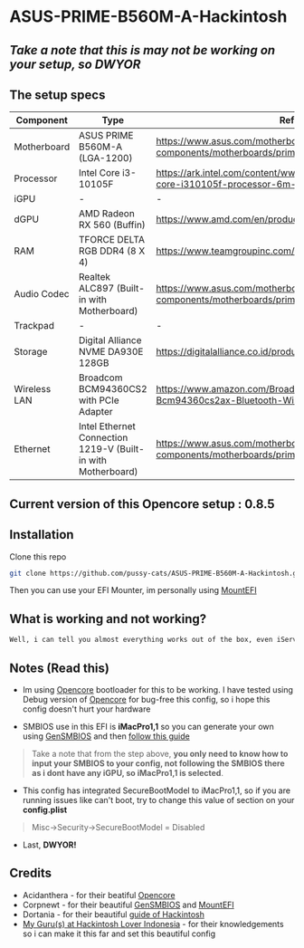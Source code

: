 # ASUS-PRIME-B560M-A-Hackintosh

## *Take a note that this is may not be working on your setup, so DWYOR*

## The setup specs

| Component | Type | Reference |
| ------ | ------ | ----- |
| Motherboard | ASUS PRIME B560M-A (LGA-1200) | https://www.asus.com/motherboards-components/motherboards/prime/prime-b560m-a/
| Processor | Intel Core i3-10105F | https://ark.intel.com/content/www/id/id/ark/products/203474/intel-core-i310105f-processor-6m-cache-up-to-4-40-ghz.html
| iGPU | - | - |
| dGPU | AMD Radeon RX 560 (Buffin) | https://www.amd.com/en/products/graphics/radeon-rx-560 |
| RAM | TFORCE DELTA RGB DDR4 (8 X 4)  | https://www.teamgroupinc.com/en/product/delta-rgb-ddr4 |
| Audio Codec | Realtek ALC897 (Built-in with Motherboard) | https://www.asus.com/motherboards-components/motherboards/prime/prime-b560m-a/
| Trackpad | - | - |
| Storage | Digital Alliance NVME DA930E 128GB | https://digitalalliance.co.id/produk/m-2-pro-nvme-128gb/ |
| Wireless LAN | Broadcom BCM94360CS2 with PCIe Adapter | https://www.amazon.com/Broadcom-Bcm94360cs2-Bcm94360cs2ax-Bluetooth-Wireless/dp/B00PDNDQ0K
| Ethernet | Intel Ethernet Connection 1219-V (Built-in with Motherboard) | https://www.asus.com/motherboards-components/motherboards/prime/prime-b560m-a/

## Current version of this Opencore setup : 0.8.5

## Installation
Clone this repo
```sh
git clone https://github.com/pussy-cats/ASUS-PRIME-B560M-A-Hackintosh.git
```
Then you can use your EFI Mounter, im personally using [MountEFI][MountEFI]

## What is working and not working?
```sh
Well, i can tell you almost everything works out of the box, even iServices if you choose the right SMBIOS
```

## Notes (Read this)

- Im using [Opencore] bootloader for this to be working. I have tested using Debug version of [Opencore] for bug-free this config, so i hope this config doesn't hurt your hardware

- SMBIOS use in this EFI is **iMacPro1,1** so you can generate your own using [GenSMBIOS] and then [follow this guide][SMBIOSGuide]

> Take a note that from the step above, **you only need to know how to input your SMBIOS to your config, not following the SMBIOS there as i dont have any iGPU, so **iMacPro1,1** is selected**.

- This config has integrated SecureBootModel to iMacPro1,1, so if you are running issues like can't boot, try to change this value of section on your **config.plist**

> Misc->Security->SecureBootModel = Disabled

- Last, **DWYOR!**

## Credits
- Acidanthera - for their beatiful [Opencore]
- Corpnewt - for their beautiful [GenSMBIOS] and [MountEFI]
- Dortania - for their beautiful [guide of Hackintosh][Dortania]
- [My Guru(s) at Hackintosh Lover Indonesia][HackintoshLoverIndonesia] - for their knowledgements so i can make it this far and set this beautiful config

[//]: #
[MountEFI]: <https://github.com/corpnewt/MountEFI>
[Opencore]: <https://github.com/acidanthera/OpenCorePkg>
[GenSMBIOS]: <https://github.com/corpnewt/GenSMBIOS>
[SMBIOSGuide]: <https://dortania.github.io/OpenCore-Install-Guide/config.plist/comet-lake.html#platforminfo>
[Dortania]: <https://dortania.github.io>
[HackintoshLoverIndonesia]: <https://t.me/HackintoshLover>

